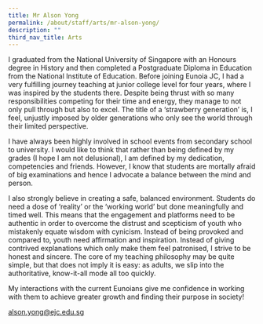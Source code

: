 ```yaml
---
title: Mr Alson Yong
permalink: /about/staff/arts/mr-alson-yong/
description: ""
third_nav_title: Arts
---
```






I graduated from the National University of Singapore with an Honours degree in History and then completed a Postgraduate Diploma in Education from the National Institute of Education. Before joining Eunoia JC, I had a very fulfilling journey teaching at junior college level for four years, where I was inspired by the students there. Despite being thrust with so many responsibilities competing for their time and energy, they manage to not only pull through but also to excel. The title of a ‘strawberry generation’ is, I feel, unjustly imposed by older generations who only see the world through their limited perspective.

I have always been highly involved in school events from secondary school to university. I would like to think that rather than being defined by my grades (I hope I am not delusional), I am defined by my dedication, competencies and friends. However, I know that students are mortally afraid of big examinations and hence I advocate a balance between the mind and person.

I also strongly believe in creating a safe, balanced environment. Students do need a dose of ‘reality’ or the ‘working world’ but done meaningfully and timed well. This means that the engagement and platforms need to be authentic in order to overcome the distrust and scepticism of youth who mistakenly equate wisdom with cynicism. Instead of being provoked and compared to, youth need affirmation and inspiration. Instead of giving contrived explanations which only make them feel patronised, I strive to be honest and sincere. The core of my teaching philosophy may be quite simple, but that does not imply it is easy: as adults, we slip into the authoritative, know-it-all mode all too quickly.

My interactions with the current Eunoians give me confidence in working with them to achieve greater growth and finding their purpose in society!

[alson.yong@ejc.edu.sg](mailto:alson.yong@ejc.edu.sg)